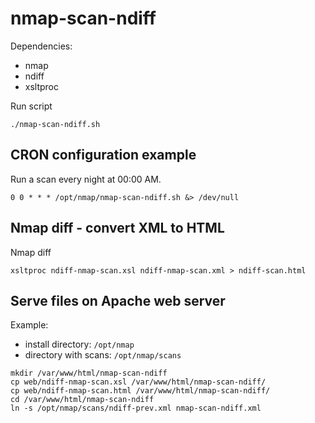 # nmap-scan-ndiff
Dependencies:
- nmap
- ndiff
- xsltproc

Run script
```
./nmap-scan-ndiff.sh
```


## CRON configuration example
Run a scan every night at 00:00 AM.
```
0 0 * * * /opt/nmap/nmap-scan-ndiff.sh &> /dev/null
```


## Nmap diff - convert XML to HTML
Nmap diff
```
xsltproc ndiff-nmap-scan.xsl ndiff-nmap-scan.xml > ndiff-scan.html
```


## Serve files on Apache web server
Example:
- install directory: `/opt/nmap`
- directory with scans: `/opt/nmap/scans`

```
mkdir /var/www/html/nmap-scan-ndiff
cp web/ndiff-nmap-scan.xsl /var/www/html/nmap-scan-ndiff/
cp web/ndiff-nmap-scan.html /var/www/html/nmap-scan-ndiff/
cd /var/www/html/nmap-scan-ndiff
ln -s /opt/nmap/scans/ndiff-prev.xml nmap-scan-ndiff.xml
```
